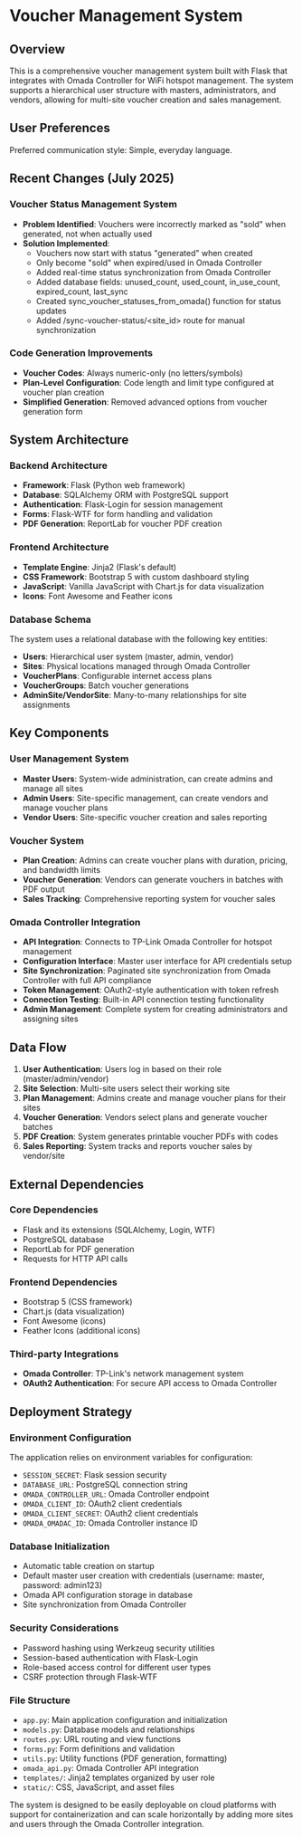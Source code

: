 # Voucher Management System

## Overview

This is a comprehensive voucher management system built with Flask that integrates with Omada Controller for WiFi hotspot management. The system supports a hierarchical user structure with masters, administrators, and vendors, allowing for multi-site voucher creation and sales management.

## User Preferences

Preferred communication style: Simple, everyday language.

## Recent Changes (July 2025)

### Voucher Status Management System
- **Problem Identified**: Vouchers were incorrectly marked as "sold" when generated, not when actually used
- **Solution Implemented**: 
  - Vouchers now start with status "generated" when created
  - Only become "sold" when expired/used in Omada Controller
  - Added real-time status synchronization from Omada Controller
  - Added database fields: unused_count, used_count, in_use_count, expired_count, last_sync
  - Created sync_voucher_statuses_from_omada() function for status updates
  - Added /sync-voucher-status/<site_id> route for manual synchronization

### Code Generation Improvements
- **Voucher Codes**: Always numeric-only (no letters/symbols)
- **Plan-Level Configuration**: Code length and limit type configured at voucher plan creation
- **Simplified Generation**: Removed advanced options from voucher generation form

## System Architecture

### Backend Architecture
- **Framework**: Flask (Python web framework)
- **Database**: SQLAlchemy ORM with PostgreSQL support
- **Authentication**: Flask-Login for session management
- **Forms**: Flask-WTF for form handling and validation
- **PDF Generation**: ReportLab for voucher PDF creation

### Frontend Architecture
- **Template Engine**: Jinja2 (Flask's default)
- **CSS Framework**: Bootstrap 5 with custom dashboard styling
- **JavaScript**: Vanilla JavaScript with Chart.js for data visualization
- **Icons**: Font Awesome and Feather icons

### Database Schema
The system uses a relational database with the following key entities:
- **Users**: Hierarchical user system (master, admin, vendor)
- **Sites**: Physical locations managed through Omada Controller
- **VoucherPlans**: Configurable internet access plans
- **VoucherGroups**: Batch voucher generations
- **AdminSite/VendorSite**: Many-to-many relationships for site assignments

## Key Components

### User Management System
- **Master Users**: System-wide administration, can create admins and manage all sites
- **Admin Users**: Site-specific management, can create vendors and manage voucher plans
- **Vendor Users**: Site-specific voucher creation and sales reporting

### Voucher System
- **Plan Creation**: Admins can create voucher plans with duration, pricing, and bandwidth limits
- **Voucher Generation**: Vendors can generate vouchers in batches with PDF output
- **Sales Tracking**: Comprehensive reporting system for voucher sales

### Omada Controller Integration
- **API Integration**: Connects to TP-Link Omada Controller for hotspot management
- **Configuration Interface**: Master user interface for API credentials setup
- **Site Synchronization**: Paginated site synchronization from Omada Controller with full API compliance
- **Token Management**: OAuth2-style authentication with token refresh
- **Connection Testing**: Built-in API connection testing functionality
- **Admin Management**: Complete system for creating administrators and assigning sites

## Data Flow

1. **User Authentication**: Users log in based on their role (master/admin/vendor)
2. **Site Selection**: Multi-site users select their working site
3. **Plan Management**: Admins create and manage voucher plans for their sites
4. **Voucher Generation**: Vendors select plans and generate voucher batches
5. **PDF Creation**: System generates printable voucher PDFs with codes
6. **Sales Reporting**: System tracks and reports voucher sales by vendor/site

## External Dependencies

### Core Dependencies
- Flask and its extensions (SQLAlchemy, Login, WTF)
- PostgreSQL database
- ReportLab for PDF generation
- Requests for HTTP API calls

### Frontend Dependencies
- Bootstrap 5 (CSS framework)
- Chart.js (data visualization)
- Font Awesome (icons)
- Feather Icons (additional icons)

### Third-party Integrations
- **Omada Controller**: TP-Link's network management system
- **OAuth2 Authentication**: For secure API access to Omada Controller

## Deployment Strategy

### Environment Configuration
The application relies on environment variables for configuration:
- `SESSION_SECRET`: Flask session security
- `DATABASE_URL`: PostgreSQL connection string
- `OMADA_CONTROLLER_URL`: Omada Controller endpoint
- `OMADA_CLIENT_ID`: OAuth2 client credentials
- `OMADA_CLIENT_SECRET`: OAuth2 client credentials
- `OMADA_OMADAC_ID`: Omada Controller instance ID

### Database Initialization
- Automatic table creation on startup
- Default master user creation with credentials (username: master, password: admin123)
- Omada API configuration storage in database
- Site synchronization from Omada Controller

### Security Considerations
- Password hashing using Werkzeug security utilities
- Session-based authentication with Flask-Login
- Role-based access control for different user types
- CSRF protection through Flask-WTF

### File Structure
- `app.py`: Main application configuration and initialization
- `models.py`: Database models and relationships
- `routes.py`: URL routing and view functions
- `forms.py`: Form definitions and validation
- `utils.py`: Utility functions (PDF generation, formatting)
- `omada_api.py`: Omada Controller API integration
- `templates/`: Jinja2 templates organized by user role
- `static/`: CSS, JavaScript, and asset files

The system is designed to be easily deployable on cloud platforms with support for containerization and can scale horizontally by adding more sites and users through the Omada Controller integration.